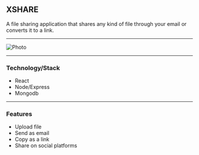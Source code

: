 ## XSHARE

A file sharing application that shares any kind of file through your email or converts it to a link.

<hr/>

![Photo](https://res.cloudinary.com/dvbwpicno/image/upload/v1571789279/b4lzqkl8quridvhcqrwx.png)

<hr>

### Technology/Stack

* React
* Node/Express
* Mongodb

<hr>

### Features
* Upload file
*  Send as email
*  Copy as a link
*  Share on social platforms


